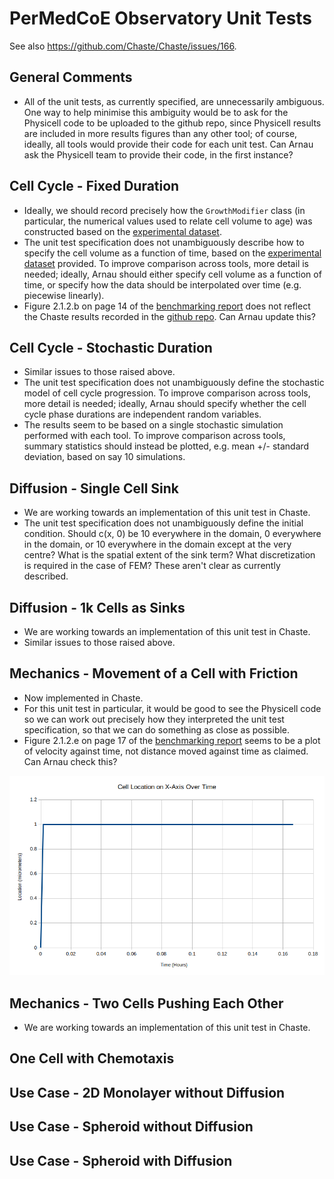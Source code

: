 # PerMedCoE Observatory Unit Tests

See also https://github.com/Chaste/Chaste/issues/166.

## General Comments

* All of the unit tests, as currently specified, are unnecessarily ambiguous. One way to help minimise this ambiguity would be to ask for the Physicell code to be uploaded to the github repo, since Physicell results are included in more results figures than any other tool; of course, ideally, all tools would provide their code for each unit test. Can Arnau ask the Physicell team to provide their code, in the first instance?
 
## Cell Cycle - Fixed Duration

* Ideally, we should record precisely how the `GrowthModifier` class (in particular, the numerical values used to relate cell volume to age) was constructed based on the [experimental dataset](https://github.com/PerMedCoE/observatory_benchmark/blob/main/multiscale_benchmark/2022_09_hackathon/experimental_data/unit_test_cellcycle/Flow%20Cytometry%20Cell%20Cycle%20volume%20dynamics.txt).
* The unit test specification does not unambiguously describe how to specify the cell volume as a function of time, based on the [experimental dataset](https://github.com/PerMedCoE/observatory_benchmark/blob/main/multiscale_benchmark/2022_09_hackathon/experimental_data/unit_test_cellcycle/Flow%20Cytometry%20Cell%20Cycle%20volume%20dynamics.txt) provided. To improve comparison across tools, more detail is needed; ideally, Arnau should either specify cell volume as a function of time, or specify how the data should be interpolated over time (e.g. piecewise linearly).
* Figure 2.1.2.b on page 14 of the [benchmarking report](https://drive.google.com/file/d/1bgpD29n1Wr-scJkfA8KehB2m3UyFOBeB/view?usp=drive_link) does not reflect the Chaste results recorded in the [github repo](https://github.com/PerMedCoE/observatory_benchmark/blob/main/multiscale_benchmark/2022_09_hackathon/Chaste/unit_test_cellcycle/results/cellcycle_fixed.png). Can Arnau update this?

## Cell Cycle - Stochastic Duration

* Similar issues to those raised above.
* The unit test specification does not unambiguously define the stochastic model of cell cycle progression. To improve comparison across tools, more detail is needed; ideally, Arnau should specify whether the cell cycle phase durations are independent random variables.
* The results seem to be based on a single stochastic simulation performed with each tool. To improve comparison across tools, summary statistics should instead be plotted, e.g. mean +/- standard deviation, based on say 10 simulations.

## Diffusion - Single Cell Sink

* We are working towards an implementation of this unit test in Chaste.
* The unit test specification does not unambiguously define the initial condition. Should c(x, 0) be 10 everywhere in the domain, 0 everywhere in the domain, or 10 everywhere in the domain except at the very centre? What is the spatial extent of the sink term? What discretization is required in the case of FEM? These aren't clear as currently described.

## Diffusion - 1k Cells as Sinks

* We are working towards an implementation of this unit test in Chaste.
* Similar issues to those raised above.
  
## Mechanics - Movement of a Cell with Friction

* Now implemented in Chaste.
* For this unit test in particular, it would be good to see the Physicell code so we can work out precisely how they interpreted the unit test specification, so that we can do something as close as possible.
* Figure 2.1.2.e on page 17 of the [benchmarking report](https://drive.google.com/file/d/1bgpD29n1Wr-scJkfA8KehB2m3UyFOBeB/view?usp=drive_link) seems to be a plot of velocity against time, not distance moved against time as claimed. Can Arnau check this?

![results](results/mechanics-single-cell-with-friction/plot.png)
  
## Mechanics - Two Cells Pushing Each Other

* We are working towards an implementation of this unit test in Chaste.

## One Cell with Chemotaxis

## Use Case - 2D Monolayer without Diffusion

## Use Case - Spheroid without Diffusion

## Use Case - Spheroid with Diffusion
